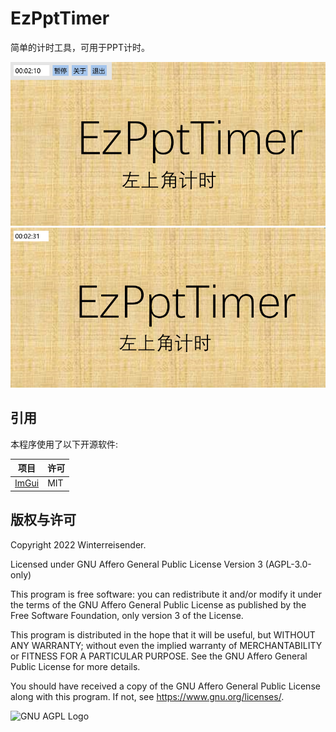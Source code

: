 # EzPptTimer

简单的计时工具，可用于PPT计时。

![screenshot1](screenshot-1.png)
![screenshot1](screenshot-2.png)

## 引用

本程序使用了以下开源软件:

| 项目                                        | 许可  |
| ----------------------------------------- | --- |
| [ImGui](https://github.com/ocornut/imgui) | MIT |

## 版权与许可

Copyright 2022 Winterreisender.

Licensed under GNU Affero General Public License Version 3 (AGPL-3.0-only)

This program is free software: you can redistribute it and/or modify it under the terms of the GNU Affero General Public License as published by the Free Software Foundation, only version 3 of the License.

This program is distributed in the hope that it will be useful, but WITHOUT ANY WARRANTY; without even the implied warranty of MERCHANTABILITY or FITNESS FOR A PARTICULAR PURPOSE. See the GNU Affero General Public License for more details.

You should have received a copy of the GNU Affero General Public License along with this program. If not, see <https://www.gnu.org/licenses/>.

![GNU AGPL Logo](https://www.gnu.org/graphics/agplv3-155x51.png)
